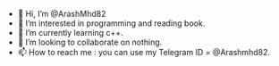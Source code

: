 - 👋 Hi, I’m @ArashMhd82
- 👀 I’m interested in programming and reading book.
- 🌱 I’m currently learning c++.
- 💞️ I’m looking to collaborate on nothing.
- 📫 How to reach me : 
you can use my Telegram ID = @Arashmhd82.
<!---
ArashMhd82/ArashMhd82 is a ✨ special ✨ repository because its `README.md` (this file) appears on your GitHub profile.
You can click the Preview link to take a look at your changes.
--->
